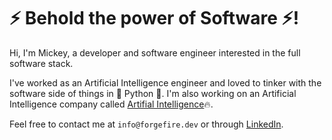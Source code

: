 # ⚡ Behold the power of Software ⚡!
Hi, I'm Mickey, a developer and software engineer interested in the full software stack.

I've worked as an Artificial Intelligence engineer and loved to tinker with the software side of things in 🐍 Python 🐍. I'm also working on an Artificial Intelligence company called [Artifial Intelligence](https://forgefire.dev):fire:.

Feel free to contact me at `info@forgefire.dev` or through [LinkedIn](https://www.linkedin.com/in/mickey-beurskens/).

<!--
**mickeybeurskens/mickeybeurskens** is a ✨ _special_ ✨ repository because its `README.md` (this file) appears on your GitHub profile.

Here are some ideas to get you started:

- 🔭 I’m currently working on ...
- 🌱 I’m currently learning ...
- 👯 I’m looking to collaborate on ...
- 🤔 I’m looking for help with ...
- 💬 Ask me about ...
- 📫 How to reach me: ...
- ⚡ Fun fact: ...
-->
